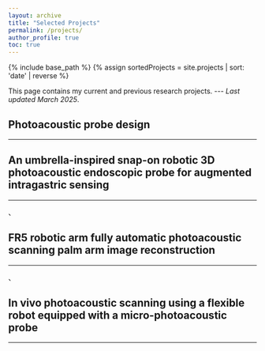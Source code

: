 ```yaml
---
layout: archive
title: "Selected Projects"
permalink: /projects/
author_profile: true
toc: true
---
```

{% include base_path %}
{% assign sortedProjects = site.projects | sort: 'date' | reverse %}

This page contains my current and previous research projects. --- _Last updated March 2025_.

## Photoacoustic probe design 
---




## An umbrella-inspired snap-on robotic 3D photoacoustic endoscopic probe for augmented intragastric sensing
---

、

## FR5 robotic arm fully automatic photoacoustic scanning palm arm image reconstruction
---

、

## In vivo photoacoustic scanning using a flexible robot equipped with a micro-photoacoustic probe
---





